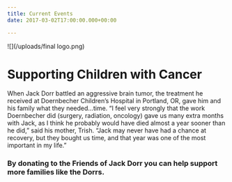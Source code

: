```yaml
---
title: Current Events
date: 2017-03-02T17:00:00.000+00:00

---
```

![](/uploads/final logo.png)

# Supporting Children with Cancer

When Jack Dorr battled an aggressive brain tumor, the treatment he received at Doernbecher Children’s Hospital in Portland, OR, gave him and his family what they needed…time. “I feel very strongly that the work Doernbecher did (surgery, radiation, oncology) gave us many extra months with Jack, as I think he probably would have died almost a year sooner than he did,” said his mother, Trish. “Jack may never have had a chance at recovery, but they bought us time, and that year was one of the most important in my life.”

### By donating to the Friends of Jack Dorr you can help support more families like the Dorrs.